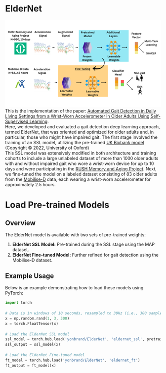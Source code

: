 # ElderNet
![ElderNet PipeLine](/imgs/ElderNetPipeline.png)    
This is the implementation of the paper: [Automated Gait Detection in Daily Living Settings from a Wrist-Worn Accelerometer in Older Adults Using Self-Supervised Learning](https://www.researchsquare.com/article/rs-4102403/v1).  
Here, we developed and evaluated a gait detection deep learning approach, termed ElderNet, that was oriented and optimized for older adults and, in particular, those who might have impaired gait. The first stage involved the training of an SSL model, utilizing the pre-trained [UK Biobank model](https://arxiv.org/abs/2206.02909) (Copyright © 2022, University of Oxford)  
This SSL model was extensively modified in both architecture and training cohorts to include a large unlabeled dataset of more than 1000 older adults with and without impaired gait who wore a wrist-worn device for up to 10 days and were participating in the [RUSH Memory and Aging Project](https://www.radc.rush.edu/home.htm;jsessionid=B4B2994C88E8AC9ED3737F576F1BE36E). Next, we fine-tuned the model on a labeled dataset consisting of 83 older adults from the [Mobilise-D](https://mobilise-d.eu/) data, each wearing a wrist-worn accelerometer for approximately 2.5 hours. 

# Load Pre-trained Models

## Overview
The ElderNet model is available with two sets of pre-trained weights:
1. **ElderNet SSL Model:** Pre-trained during the SSL stage using the MAP dataset.
2. **ElderNet Fine-tuned Model:** Further refined for gait detection using the Mobilise-D dataset.

## Example Usage
Below is an example demonstrating how to load these models using PyTorch:

```python
import torch

# Data is in windows of 10 seconds, resampled to 30Hz (i.e., 300 samples per window)
x = np.random.rand(1, 3, 300)
x = torch.FloatTensor(x)

# Load the ElderNet SSL model
ssl_model = torch.hub.load('yonbrand/ElderNet', 'eldernet_ssl', pretrained=True)
ssl_output = ssl_model(x)

# Load the ElderNet Fine-tuned model
ft_model = torch.hub.load('yonbrand/ElderNet', 'eldernet_ft')
ft_output = ft_model(x)
